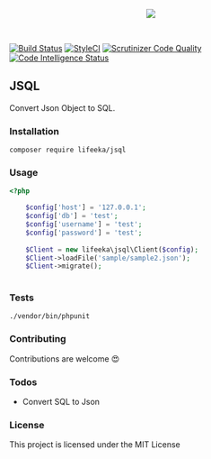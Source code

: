 <p align="center"><img src="https://i.imgur.com/hGzLkvc.png"></p>

<br>

[![Build Status](https://travis-ci.org/lifeeka/jsql.svg?branch=master)](https://travis-ci.org/lifeeka/jsql)
[![StyleCI](https://styleci.io/repos/122715777/shield?branch=master)](https://styleci.io/repos/122715777)
[![Scrutinizer Code Quality](https://scrutinizer-ci.com/g/lifeeka/jsql/badges/quality-score.png?b=master)](https://scrutinizer-ci.com/g/lifeeka/jsql/?branch=master)
[![Code Intelligence Status](https://scrutinizer-ci.com/g/lifeeka/jsql/badges/code-intelligence.svg?b=master)](https://scrutinizer-ci.com/code-intelligence)
## JSQL
Convert Json Object to SQL.

### Installation

```
composer require lifeeka/jsql
```

### Usage
```php
<?php

    $config['host'] = '127.0.0.1';
    $config['db'] = 'test';
    $config['username'] = 'test';
    $config['password'] = 'test';
    
    $Client = new lifeeka\jsql\Client($config);
    $Client->loadFile('sample/sample2.json');
    $Client->migrate();
        
```

### Tests
```
./vendor/bin/phpunit
```


### Contributing
Contributions are welcome 😍

### Todos

 - Convert SQL to Json 

### License

This project is licensed under the MIT License